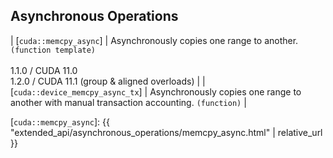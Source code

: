 ## Asynchronous Operations

| [`cuda::memcpy_async`]           | Asynchronously copies one range to another. `(function template)` <br/><br/> 1.1.0 / CUDA 11.0 <br/> 1.2.0 / CUDA 11.1 (group & aligned overloads) |
| [`cuda::device_memcpy_async_tx`] | Asynchronously copies one range to another with manual transaction accounting. `(function)`                                                        |


[`cuda::memcpy_async`]: {{ "extended_api/asynchronous_operations/memcpy_async.html" | relative_url }}

